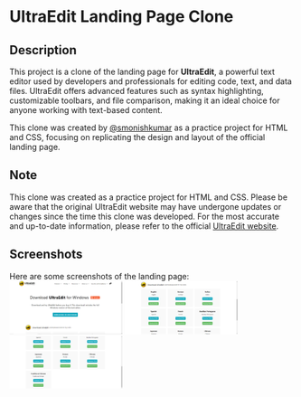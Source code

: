 # UltraEdit Landing Page Clone

## Description
This project is a clone of the landing page for **UltraEdit**, a powerful text editor used by developers and professionals for editing code, text, and data files. UltraEdit offers advanced features such as syntax highlighting, customizable toolbars, and file comparison, making it an ideal choice for anyone working with text-based content. 

This clone was created by [@smonishkumar](https://github.com/smonishkumar) as a practice project for HTML and CSS, focusing on replicating the design and layout of the official landing page.

## Note

This clone was created as a practice project for HTML and CSS. Please be aware that the original UltraEdit website may have undergone updates or changes since the time this clone was developed. For the most accurate and up-to-date information, please refer to the official [UltraEdit website](https://www.ultraedit.com).


## Screenshots
Here are some screenshots of the landing page:
<img src="assets\Screenshot_clone_1.png" alt="Screenshot-1" width="200">
<img src="assets\Screenshot_clone_2.png" alt="Screenshot-2" width="200">
<img src="assets\Screenshot_clone_3.png" alt="Screenshot-3" width="200">